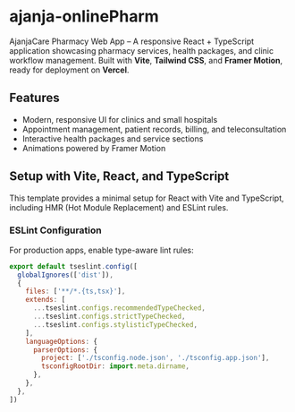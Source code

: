 # ajanja-onlinePharm

AjanjaCare Pharmacy Web App – A responsive React + TypeScript application showcasing pharmacy services, health packages, and clinic workflow management. Built with **Vite**, **Tailwind CSS**, and **Framer Motion**, ready for deployment on **Vercel**.

## Features

- Modern, responsive UI for clinics and small hospitals  
- Appointment management, patient records, billing, and teleconsultation  
- Interactive health packages and service sections  
- Animations powered by Framer Motion  

## Setup with Vite, React, and TypeScript

This template provides a minimal setup for React with Vite and TypeScript, including HMR (Hot Module Replacement) and ESLint rules.

### ESLint Configuration

For production apps, enable type-aware lint rules:

```js
export default tseslint.config([
  globalIgnores(['dist']),
  {
    files: ['**/*.{ts,tsx}'],
    extends: [
      ...tseslint.configs.recommendedTypeChecked,
      ...tseslint.configs.strictTypeChecked,
      ...tseslint.configs.stylisticTypeChecked,
    ],
    languageOptions: {
      parserOptions: {
        project: ['./tsconfig.node.json', './tsconfig.app.json'],
        tsconfigRootDir: import.meta.dirname,
      },
    },
  },
])

